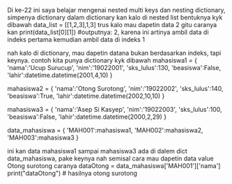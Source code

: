 Di ke-22 ini saya belajar mengenai nested multi keys dan nesting dictionary, simpenya dictionary dalam dictionary 
kan kalo di nested list bentuknya kyk dibawah
data_list = [[1,2,3],1,3]
trus kalo mau dapetin data 2 gitu caranya kan
print(data_list[0][1]) #outputnya: 2, karena ini artinya ambil data di indeks pertama kemudian ambil data di indeks 1

nah kalo di dictionary, mau dapetin datana bukan berdasarkan indeks, tapi keynya. contoh
kita punya dictionary kyk dibawah
mahasiswa1 = {
	'nama':'Ucup Surucup',
	'nim':'19022001',
	'sks_lulus':130,
	'beasiswa':False,
	'lahir':datetime.datetime(2001,4,10)
}

mahasiswa2 = {
	'nama':'Otong Surotong',
	'nim':'19022002',
	'sks_lulus':140,
	'beasiswa':True,
	'lahir':datetime.datetime(2002,10,10)
}

mahasiswa3 = {
	'nama':'Asep Si Kasyep',
	'nim':'19022003',
	'sks_lulus':100,
	'beasiswa':False,
	'lahir':datetime.datetime(2000,2,29)
}

data_mahasiswa = {
	'MAH001':mahasiswa1,
	'MAH002':mahasiswa2,
	'MAH003':mahasiswa3
}

ini kan data mahasiswa1 sampai mahasiswa3 ada di dalem dict data_mahasiswa, pake keynya
nah semisal cara mau dapetin data value Otong surotong caranya
dataOtong = data_mahasiswa['MAH001']['nama']
print("dataOtong") # hasilnya otong surotong


